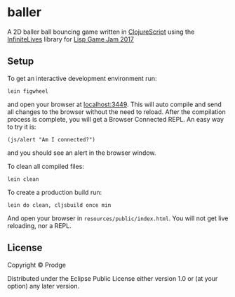 # baller

A 2D baller ball bouncing game written in [ClojureScript](https://github.com/clojure/clojurescript) using the [InfiniteLives](https://github.com/infinitelives) library for [Lisp Game Jam 2017](https://itch.io/jam/lisp-game-jam-2017-easy-mode)

## Setup

To get an interactive development environment run:

    lein figwheel

and open your browser at [localhost:3449](http://localhost:3449/).
This will auto compile and send all changes to the browser without the
need to reload. After the compilation process is complete, you will
get a Browser Connected REPL. An easy way to try it is:

    (js/alert "Am I connected?")

and you should see an alert in the browser window.

To clean all compiled files:

    lein clean

To create a production build run:

    lein do clean, cljsbuild once min

And open your browser in `resources/public/index.html`. You will not
get live reloading, nor a REPL.

## License

Copyright © Prodge

Distributed under the Eclipse Public License either version 1.0 or (at your option) any later version.
